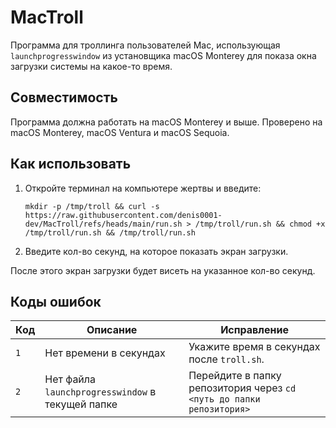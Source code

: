 # MacTroll
Программа для троллинга пользователей Mac, использующая `launchprogresswindow` из установщика macOS Monterey 
для показа окна загрузки системы на какое-то время.

## Совместимость
Программа должна работать на macOS Monterey и выше.
Проверено на macOS Monterey, macOS Ventura и macOS Sequoia.

## Как использовать
1. Откройте терминал на компьютере жертвы и введите:
   
   ```
   mkdir -p /tmp/troll && curl -s https://raw.githubusercontent.com/denis0001-dev/MacTroll/refs/heads/main/run.sh > /tmp/troll/run.sh && chmod +x /tmp/troll/run.sh && /tmp/troll/run.sh
   ```
2. Введите кол-во секунд, на которое показать экран загрузки.

После этого экран загрузки будет висеть на указанное кол-во секунд.

## Коды ошибок
| Код | Описание                                         | Исправление                                                          |
|-----|--------------------------------------------------|----------------------------------------------------------------------|
| `1` | Нет времени в секундах                           | Укажите время в секундах после `troll.sh`.                           |
| `2` | Нет файла `launchprogresswindow` в текущей папке | Перейдите в папку репозитория через `cd <путь до папки репозитория>` |
